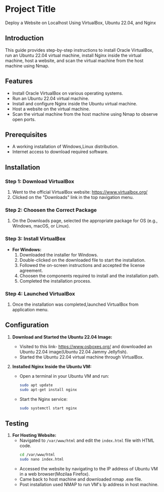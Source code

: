 # Project Title

Deploy a Website on Localhost Using VirtualBox, Ubuntu 22.04, and Nginx

## Introduction

This guide provides step-by-step instructions to install Oracle VirtualBox, run an Ubuntu 22.04 virtual machine, install Nginx inside the virtual machine, host a website, and scan the virtual machine from the host machine using Nmap.

## Features

- Install Oracle VirtualBox on various operating systems.
- Run an Ubuntu 22.04 virtual machine.
- Install and configure Nginx inside the Ubuntu virtual machine.
- Host a website on the virtual machine.
- Scan the virtual machine from the host machine using Nmap to observe open ports.

## Prerequisites

- A working installation of Windows,Linux distribution.
- Internet access to download required software.

## Installation

### Step 1: Download VirtualBox

1. Went to the official VirtualBox website: https://www.virtualbox.org/
2. Clicked on the "Downloads" link in the top navigation menu.

### Step 2: Choosen the Correct Package

1. On the Downloads page, selected the appropriate package for OS (e.g., Windows, macOS, or Linux).

### Step 3: Install VirtualBox

- **For Windows:**
  1. Downloaded the installer for Windows.
  2. Double-clicked on the downloaded file to start the installation.
  3. Followed the on-screen instructions and accepted the license agreement.
  4. Choosen the components required to install and the installation path.
  5. Completed the installation process.

### Step 4: Launched VirtualBox

1. Once the installation was completed,launched VirtualBox from application menu.

## Configuration

1. **Download and Started the Ubuntu 22.04 Image:**
   - Visited to this link- https://www.osboxes.org/ and downloaded an Ubuntu 22.04 image(Ubuntu 22.04 Jammy Jellyfish).
   - Started the Ubuntu 22.04 virtual machine through VirtualBox.

2. **Installed Nginx Inside the Ubuntu VM:**
   - Open a terminal in your Ubuntu VM and run:
     ```sh
     sudo apt update
     sudo apt-get install nginx
     ```
   - Start the Nginx service:
     ```sh
     sudo systemctl start nginx
     ```

## Testing

1. **For Hosting Website:**
   - Navigated to `/var/www/html` and edit the `index.html` file with HTML code.
     ```sh
     cd /var/www/html
     sudo nano index.html
     ```
   - Accessed the website by navigating to the IP address of Ubuntu VM in a web browser(Mozilaa Firefox).
   - Came back to host machine and downloaded nmap .exe file.
   - Post installation used NMAP to run VM's Ip address in host machine.



